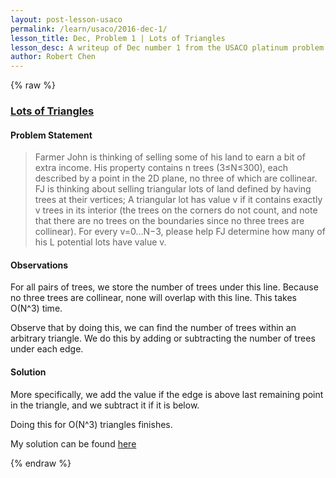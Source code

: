 ```yaml
---
layout: post-lesson-usaco
permalink: /learn/usaco/2016-dec-1/
lesson_title: Dec, Problem 1 | Lots of Triangles
lesson_desc: A writeup of Dec number 1 from the USACO platinum problem set
author: Robert Chen
---
```



<script src="/questions.js"></script>

{% raw %}

### [Lots of Triangles](http://usaco.org/index.php?page=viewproblem2&cpid=672)

#### Problem Statement
>Farmer John is thinking of selling some of his land to earn a bit of extra income. His property contains n trees (3≤N≤300), each described by a point in the 2D plane, no three of which are collinear. FJ is thinking about selling triangular lots of land defined by having trees at their vertices;
>A triangular lot has value v if it contains exactly v trees in its interior (the trees on the corners do not count, and note that there are no trees on the boundaries since no three trees are collinear). For every v=0…N−3, please help FJ determine how many of his L potential lots have value v.

#### Observations
For all pairs of trees, we store the number of trees under this line. Because no three trees are collinear, none will overlap with this line. This takes O(N^3) time. 

Observe that by doing this, we can find the number of trees within an arbitrary triangle. We do this by adding or subtracting the number of trees under each edge.

#### Solution
More specifically, we add the value if the edge is above last remaining point in the triangle, and we subtract it if it is below. 

Doing this for O(N^3) triangles finishes. 

My solution can be found [here](https://github.com/chen-robert/writeups/blob/master/data/docs/usaco/2016/code/triangles.java)

{% endraw %}
